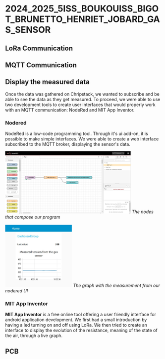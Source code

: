 # 2024_2025_5ISS_BOUKOUISS_BIGOT_BRUNETTO_HENRIET_JOBARD_GAS_SENSOR

<!--Install library TheThingsNetwork to compile-->

## LoRa Communication


## MQTT Communication
<!--Chirpstack blabla-->


## Display the measured data
Once the data was gathered on Chripstack, we wanted to subscribe and be able to see the data as they get measured.
To proceed, we were able to use two development tools to create user interfaces that would properly work with an MQTT communication: NodeRed and MIT App Inventor.

### Nodered
 
NodeRed is a low-code programming tool. 
Through it's ui add-on, it is possible to make simple interfaces.
We were able to create a web interface subscribed to the MQTT broker, displaying the sensor's data.

<img src="./partie_nodered/pictures/nodered_nodes.JPG" height="200">
<i>The nodes that compose our program</i> 
<br>
<br>
<img src="./partie_nodered/pictures/ui_measurements.JPG" height="200">
<i>The graph with the measurement from our nodered UI</i>  


### MIT App Inventor

<b>MIT App Inventor</b> is a free online tool offering a user friendly interface for android application development.
We first had a small introduction by having a led turning on and off using LoRa.
We then tried to create an interface to display the evolution of the resistance, meaning of the state of the air, through a live graph.

## PCB

